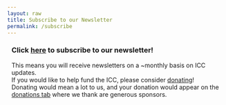 ```yaml
---
layout: raw
title: Subscribe to our Newsletter
permalink: /subscribe
---
```

<div style="margin:10px">
  <h3>Click <a href="https://forms.gle/YdUfsX5CLRmi2n436">here</a> to subscribe to our newsletter!</h3>

  This means you will receive newsletters on a ~monthly basis on ICC updates.<br>
  If you would like to help fund the ICC, please consider <a href="https://bank.hackclub.com/donations/start/irvine-coding-club">donating</a>! Donating would mean a lot to us, and your donation would appear on the <a href="{{ site.baseurl }}/donations">donations tab</a> where we thank are generous sponsors. 
</div>
